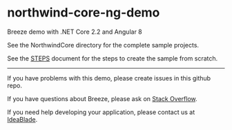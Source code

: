 # northwind-core-ng-demo
Breeze demo with .NET Core 2.2 and Angular 8

See the NorthwindCore directory for the complete sample projects.

See the [STEPS](STEPS.md) document for the steps to create the sample from scratch.
<hr>
If you have problems with this demo, please create issues in this github repo.

If you have questions about Breeze, please ask on [Stack Overflow](https://stackoverflow.com/questions/tagged/breeze).

If you need help developing your application, please contact us at [IdeaBlade](mailto:info@ideablade.com).
